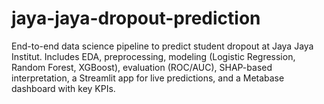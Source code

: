 # jaya-jaya-dropout-prediction
End-to-end data science pipeline to predict student dropout at Jaya Jaya Institut. Includes EDA, preprocessing, modeling (Logistic Regression, Random Forest, XGBoost), evaluation (ROC/AUC), SHAP-based interpretation, a Streamlit app for live predictions, and a Metabase dashboard with key KPIs.
